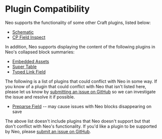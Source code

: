 # Plugin Compatibility

Neo supports the functionality of some other Craft plugins, listed below:

- [Schematic](https://github.com/nerds-and-company/schematic)
- [CP Field Inspect](https://github.com/mmikkel/CpFieldInspect-Craft)

In addition, Neo supports displaying the content of the following plugins in Neo's collapsed block summaries:

- [Embedded Assets](https://github.com/spicywebau/craft-embedded-assets)
- [Super Table](https://github.com/verbb/super-table)
- [Typed Link Field](https://github.com/sebastian-lenz/craft-linkfield)

The following is a list of plugins that could conflict with Neo in some way.  If you know of a plugin that could conflict with Neo that isn't listed here, please let us know by [submitting an issue on GitHub](https://github.com/spicywebau/craft-neo/issues/new) so we can investigate the issue and resolve it if possible.

- [Preparse Field](https://github.com/aelvan/Preparse-Field-Craft) -- may cause issues with Neo blocks disappearing on save

The above list doesn't include plugins that Neo doesn't support but that don't conflict with Neo's functionality.  If you'd like a plugin to be supported by Neo, please [submit an issue on GitHub](https://github.com/spicywebau/craft-neo/issues/new).

